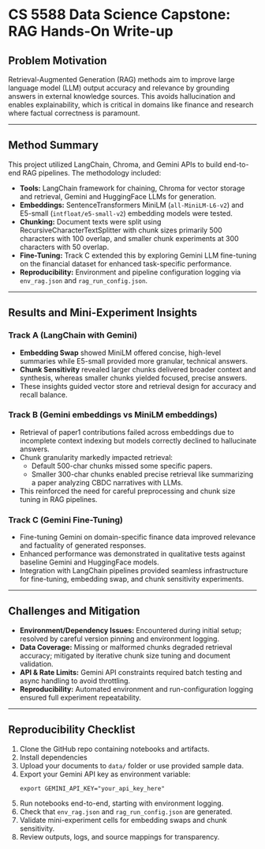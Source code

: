 
# CS 5588 Data Science Capstone: RAG Hands-On Write-up

## Problem Motivation
Retrieval-Augmented Generation (RAG) methods aim to improve large language model (LLM) output accuracy and relevance by grounding answers in external knowledge sources. This avoids hallucination and enables explainability, which is critical in domains like finance and research where factual correctness is paramount.

***

## Method Summary
This project utilized LangChain, Chroma, and Gemini APIs to build end-to-end RAG pipelines. The methodology included:

- **Tools:** LangChain framework for chaining, Chroma for vector storage and retrieval, Gemini and HuggingFace LLMs for generation.
- **Embeddings:** SentenceTransformers MiniLM (`all-MiniLM-L6-v2`) and E5-small (`intfloat/e5-small-v2`) embedding models were tested.
- **Chunking:** Document texts were split using RecursiveCharacterTextSplitter with chunk sizes primarily 500 characters with 100 overlap, and smaller chunk experiments at 300 characters with 50 overlap.
- **Fine-Tuning:** Track C extended this by exploring Gemini LLM fine-tuning on the financial dataset for enhanced task-specific performance.
- **Reproducibility:** Environment and pipeline configuration logging via `env_rag.json` and `rag_run_config.json`.

***

## Results and Mini-Experiment Insights

### Track A (LangChain with Gemini)
- **Embedding Swap** showed MiniLM offered concise, high-level summaries while E5-small provided more granular, technical answers.
- **Chunk Sensitivity** revealed larger chunks delivered broader context and synthesis, whereas smaller chunks yielded focused, precise answers.
- These insights guided vector store and retrieval design for accuracy and recall balance.

### Track B (Gemini embeddings vs MiniLM embeddings)
- Retrieval of paper1 contributions failed across embeddings due to incomplete context indexing but models correctly declined to hallucinate answers.
- Chunk granularity markedly impacted retrieval:
  - Default 500-char chunks missed some specific papers.
  - Smaller 300-char chunks enabled precise retrieval like summarizing a paper analyzing CBDC narratives with LLMs.
- This reinforced the need for careful preprocessing and chunk size tuning in RAG pipelines.

### Track C (Gemini Fine-Tuning)
- Fine-tuning Gemini on domain-specific finance data improved relevance and factuality of generated responses.
- Enhanced performance was demonstrated in qualitative tests against baseline Gemini and HuggingFace models.
- Integration with LangChain pipelines provided seamless infrastructure for fine-tuning, embedding swap, and chunk sensitivity experiments.

***

## Challenges and Mitigation
- **Environment/Dependency Issues:** Encountered during initial setup; resolved by careful version pinning and environment logging.
- **Data Coverage:** Missing or malformed chunks degraded retrieval accuracy; mitigated by iterative chunk size tuning and document validation.
- **API & Rate Limits:** Gemini API constraints required batch testing and async handling to avoid throttling.
- **Reproducibility:** Automated environment and run-configuration logging ensured full experiment repeatability.

***

## Reproducibility Checklist

1. Clone the GitHub repo containing notebooks and artifacts.
2. Install dependencies 
3. Upload your documents to `data/` folder or use provided sample data.
4. Export your Gemini API key as environment variable:
   ```
   export GEMINI_API_KEY="your_api_key_here"
   ```
5. Run notebooks end-to-end, starting with environment logging.
6. Check that `env_rag.json` and `rag_run_config.json` are generated.
7. Validate mini-experiment cells for embedding swaps and chunk sensitivity.
8. Review outputs, logs, and source mappings for transparency.

